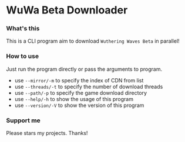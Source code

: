 # WuWa Beta Downloader

### What's this

This is a CLI program aim to download `Wuthering Waves Beta` in parallel!

### How to use

Just run the program directly or pass the arguments to program.

- use `--mirror/-m` to specify the index of CDN from list
- use `--threads/-t` to specify the number of download threads
- use `--path/-p` to specify the game download directory
- use `--help/-h` to show the usage of this program
- use `--version/-V` to show the version of this program

### Support me

Please stars my projects. Thanks!

